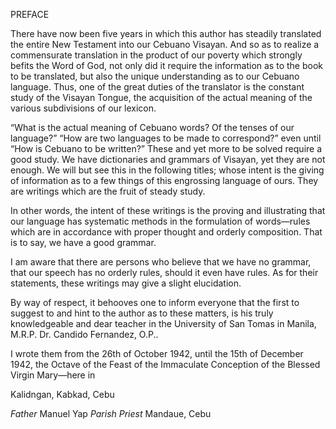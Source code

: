PREFACE

There have now been five years in which this author has steadily translated the entire New Testament into our Cebuano Visayan. And so as to realize a commensurate translation in the product of our poverty which strongly befits the Word of God, not only did it require the information as to the book to be translated, but also the unique understanding as to our Cebuano language. Thus, one of the great duties of the translator is the constant study of the Visayan Tongue, the acquisition of the actual meaning of the various subdivisions of our lexicon.

“What is the actual meaning of Cebuano words? Of the tenses of our language?” “How are two languages to be made to correspond?” even until “How is Cebuano to be written?” These and yet more to be solved require a good study. We have dictionaries and grammars of Visayan, yet they are not enough. We will but see this in the following titles; whose intent is the giving of information as to a few things of this engrossing language of ours. They are writings which are the fruit of steady study.

In other words, the intent of these writings is the proving and illustrating that our language has systematic methods in the formulation of words—rules which are in accordance with proper thought and orderly composition. That is to say, we have a good grammar.

I am aware that there are persons who believe that we have no grammar, that our speech has no orderly rules, should it even have rules. As for their statements, these writings may give a slight elucidation.

By way of respect, it behooves one to inform everyone that the first to suggest to and hint to the author as to these matters, is his truly knowledgeable and dear teacher in the University of San Tomas in Manila, M.R.P. Dr. Candido Fernandez, O.P..

I wrote them from the 26th of October 1942, until the 15th of December 1942, the Octave of the Feast of the Immaculate Conception of the Blessed Virgin Mary—here in

Kalidngan, Kabkad, Cebu

*Father* Manuel Yap
*Parish Priest*
Mandaue, Cebu
